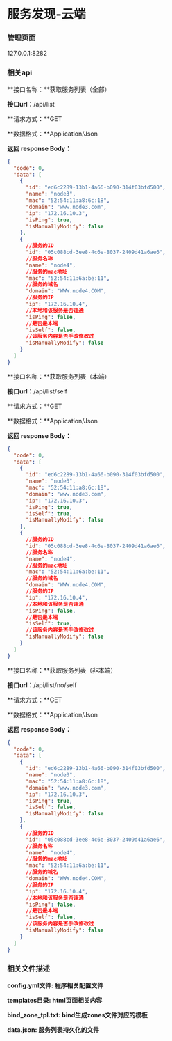 # 服务发现-云端

### 管理页面

127.0.0.1:8282

### 相关api

**接口名称：**获取服务列表（全部）

**接口url：**/api/list

**请求方式：**GET

**数据格式：**Application/Json

**返回 response Body：**

```json
{
  "code": 0,
  "data": [
    {
      "id": "ed6c2289-13b1-4a66-b090-314f03bfd500",
      "name": "node3",
      "mac": "52:54:11:a8:6c:18",
      "domain": "www.node3.com",
      "ip": "172.16.10.3",
      "isPing": true,
      "isManuallyModify": false
    },
    {
      //服务的ID
      "id": "05c088cd-3ee8-4c6e-8037-2409d41a6ae6",
      //服务名称
      "name": "node4",
      //服务的mac地址
      "mac": "52:54:11:6a:be:11",
      //服务的域名
      "domain": "WWW.node4.COM",
      //服务的IP
      "ip": "172.16.10.4",
      //本地和该服务是否连通
      "isPing": false,
      //是否是本端
      "isSelf": false,
      //该服务内容是否手改修改过
      "isManuallyModify": false
    }
  ]
}
```

**接口名称：**获取服务列表（本端）

**接口url：**/api/list/self

**请求方式：**GET

**数据格式：**Application/Json

**返回 response Body：**

```json
{
  "code": 0,
  "data": [
    {
      "id": "ed6c2289-13b1-4a66-b090-314f03bfd500",
      "name": "node3",
      "mac": "52:54:11:a8:6c:18",
      "domain": "www.node3.com",
      "ip": "172.16.10.3",
      "isPing": true,
      "isSelf": true,
      "isManuallyModify": false
    },
    {
      //服务的ID
      "id": "05c088cd-3ee8-4c6e-8037-2409d41a6ae6",
      //服务名称
      "name": "node4",
      //服务的mac地址
      "mac": "52:54:11:6a:be:11",
      //服务的域名
      "domain": "WWW.node4.COM",
      //服务的IP
      "ip": "172.16.10.4",
      //本地和该服务是否连通
      "isPing": false,
      //是否是本端
      "isSelf": true,
      //该服务内容是否手改修改过
      "isManuallyModify": false
    }
  ]
}
```

**接口名称：**获取服务列表（非本端）

**接口url：**/api/list/no/self

**请求方式：**GET

**数据格式：**Application/Json

**返回 response Body：**

```json
{
  "code": 0,
  "data": [
    {
      "id": "ed6c2289-13b1-4a66-b090-314f03bfd500",
      "name": "node3",
      "mac": "52:54:11:a8:6c:18",
      "domain": "www.node3.com",
      "ip": "172.16.10.3",
      "isPing": true,
      "isSelf": false,
      "isManuallyModify": false
    },
    {
      //服务的ID
      "id": "05c088cd-3ee8-4c6e-8037-2409d41a6ae6",
      //服务名称
      "name": "node4",
      //服务的mac地址
      "mac": "52:54:11:6a:be:11",
      //服务的域名
      "domain": "WWW.node4.COM",
      //服务的IP
      "ip": "172.16.10.4",
      //本地和该服务是否连通
      "isPing": false,
      //是否是本端
      "isSelf": false,
      //该服务内容是否手改修改过
      "isManuallyModify": false
    }
  ]
}
```

### 相关文件描述

**config.yml文件: 程序相关配置文件** 

**templates目录: html页面相关内容**

**bind_zone_tpl.txt:  bind生成zones文件对应的模板**

**data.json:  服务列表持久化的文件**